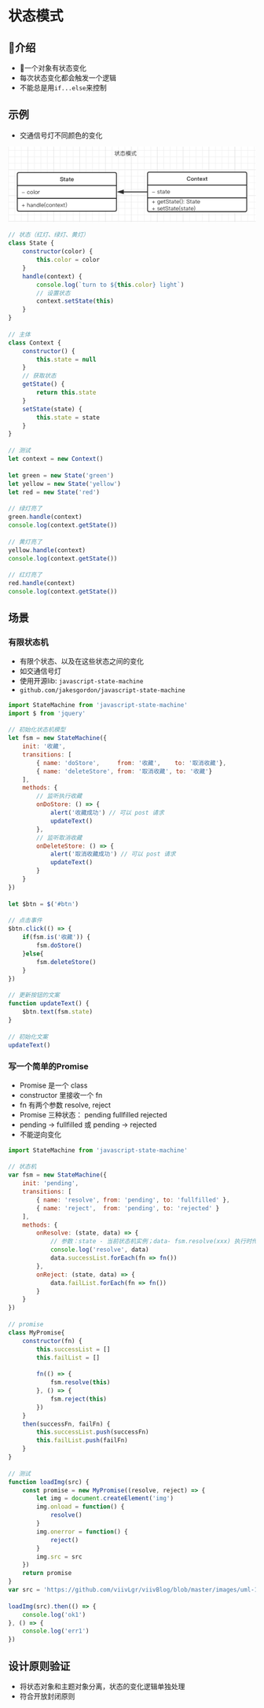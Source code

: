 # 状态模式

## 介绍

- 一个对象有状态变化
- 每次状态变化都会触发一个逻辑
- 不能总是用`if...else`来控制

## 示例

- 交通信号灯不同颜色的变化

![类图](https://github.com/viivLgr/viivBlog/blob/master/images/uml-16.png)

```javascript
// 状态（红灯、绿灯、黄灯）
class State {
    constructor(color) {
        this.color = color
    }
    handle(context) {
        console.log(`turn to ${this.color} light`)
        // 设置状态
        context.setState(this)
    }
}

// 主体
class Context {
    constructor() {
        this.state = null
    }
    // 获取状态
    getState() {
        return this.state
    }
    setState(state) {
        this.state = state
    }
}

// 测试
let context = new Context()

let green = new State('green')
let yellow = new State('yellow')
let red = new State('red')

// 绿灯亮了
green.handle(context)
console.log(context.getState())

// 黄灯亮了
yellow.handle(context)
console.log(context.getState())

// 红灯亮了
red.handle(context)
console.log(context.getState())
```

## 场景

### 有限状态机

- 有限个状态、以及在这些状态之间的变化
- 如交通信号灯
- 使用开源lib: `javascript-state-machine`
- `github.com/jakesgordon/javascript-state-machine`

```javascript
import StateMachine from 'javascript-state-machine'
import $ from 'jquery'

// 初始化状态机模型
let fsm = new StateMachine({
    init: '收藏',
    transitions: [
        { name: 'doStore',     from: '收藏',    to: '取消收藏'},
        { name: 'deleteStore', from: '取消收藏', to: '收藏'}
    ],
    methods: {
        // 监听执行收藏
        onDoStore: () => {
            alert('收藏成功') // 可以 post 请求
            updateText()
        },
        // 监听取消收藏
        onDeleteStore: () => {
            alert('取消收藏成功') // 可以 post 请求
            updateText()
        }
    }
})

let $btn = $('#btn')

// 点击事件
$btn.click(() => {
    if(fsm.is('收藏')) {
        fsm.doStore()
    }else{
        fsm.deleteStore()
    }
})

// 更新按钮的文案
function updateText() {
    $btn.text(fsm.state)
}

// 初始化文案
updateText()
```

### 写一个简单的Promise

- Promise 是一个 class
- constructor 里接收一个 fn
- fn 有两个参数 resolve, reject
- Promise 三种状态： pending fullfilled rejected
- pending -> fullfilled 或 pending -> rejected
- 不能逆向变化

```javascript
import StateMachine from 'javascript-state-machine'

// 状态机
var fsm = new StateMachine({
    init: 'pending',
    transitions: [
        { name: 'resolve', from: 'pending', to: 'fullfilled' },
        { name: 'reject',  from: 'pending', to: 'rejected' }
    ],
    methods: {
        onResolve: (state, data) => {
            // 参数：state - 当前状态机实例；data- fsm.resolve(xxx) 执行时传递过来的参数 
            console.log('resolve', data)
            data.successList.forEach(fn => fn())
        },
        onReject: (state, data) => {
            data.failList.forEach(fn => fn())
        }
    }
})

// promise
class MyPromise{
    constructor(fn) {
        this.successList = []
        this.failList = []

        fn(() => {
            fsm.resolve(this)
        }, () => {
            fsm.reject(this)
        })
    }
    then(successFn, failFn) {
        this.successList.push(successFn)
        this.failList.push(failFn)
    }
}

// 测试
function loadImg(src) {
    const promise = new MyPromise((resolve, reject) => {
        let img = document.createElement('img')
        img.onload = function() {
            resolve()
        }
        img.onerror = function() {
            reject()
        }
        img.src = src
    })
    return promise
}
var src = 'https://github.com/viivLgr/viivBlog/blob/master/images/uml-15.png?raw=true'

loadImg(src).then(() => {
    console.log('ok1')
}, () => {
    console.log('err1')
})
```

## 设计原则验证

- 将状态对象和主题对象分离，状态的变化逻辑单独处理
- 符合开放封闭原则